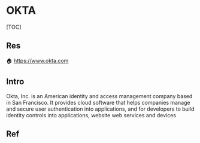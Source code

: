# OKTA

[TOC]



## Res
🏠 https://www.okta.com



## Intro
Okta, Inc. is an American identity and access management company based in San Francisco. It provides cloud software that helps companies manage and secure user authentication into applications, and for developers to build identity controls into applications, website web services and devices



## Ref

